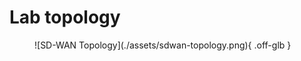 # Lab topology


<figure markdown>
  ![SD-WAN Topology](./assets/sdwan-topology.png){ .off-glb }
</figure>

<map name="image-map">
    <area target="" alt="Singapore-Branch" title="Singapore-Branch" href="telnet://127.0.0.1:9007" coords="603,245,31" shape="circle">
    <area target="" alt="Singapore-FW" title="Singapore-FW" href="telnet://127.0.0.1:9008" coords="800,226,841,251" shape="rect">    
    <area target="" alt="London-Branch" title="London-Branch" href="telnet://127.0.0.1:9004" coords="291,246,31" shape="circle">
    <area target="" alt="London-FW" title="London-FW" href="telnet://127.0.0.1:9005" coords="62,228,98,257" shape="rect">  
    <area target="" alt="Stockholm-Branch" title="Stockholm-Branch" href="telnet://127.0.0.1:9009" coords="278,733,35" shape="circle">
    <area target="" alt="Stockholm-User" title="Stockholm-User" href="telnet://127.0.0.1:9011" coords="43,816,87,849" shape="rect">
    <area target="" alt="Stockholm-FW" title="Stockholm-FW" href="telnet://127.0.0.1:9010" coords="42,713,84,744" shape="rect"> 
    <area target="" alt="Sydney-Branch" title="Sydney-Branch" href="telnet://127.0.0.1:9012" coords="603,733,30" shape="circle">
    <area target="" alt="Sydney-FW" title="Sydney-FW" href="telnet://127.0.0.1:9013" coords="802,707,840,737" shape="rect">
    <area target="" alt="Sydney-User" title="Sydney-User" href="telnet://127.0.0.1:9014" coords="801,818,843,848" shape="rect">
    <area target="" alt="Controller-1" title="Controller-1" href="telnet://127.0.0.1:9002" coords="454,30,36" shape="circle">
</map>
